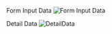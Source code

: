 Form Input Data
![Form Input Data](https://github.com/user-attachments/assets/19bcef7a-8595-4286-add3-07755318857c)

Detail Data
![DetailData](https://github.com/user-attachments/assets/a2cd0dd6-0057-4f0e-89e6-ba55f5d14a3f)
